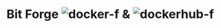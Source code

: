 # Bit Forge ![docker-f] & ![dockerhub-f]

[docker-f]: https://img.shields.io/badge/Docker-003f8c.svg?style=flat&logo=docker&logoColor=fff&cacheSeconds=3600

[dockerhub-f]: https://img.shields.io/badge/DockerHub-2496ED.svg?style=flat&logo=docker&logoColor=fff&cacheSeconds=3600
